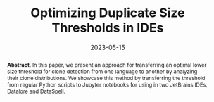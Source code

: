 ---
title: "Optimizing Duplicate Size Thresholds in IDEs"
authors: '<i>Konstantin Grotov, Sergey Titov, Alexandr Suhinin, Yaroslav Golubev, and Timofey Bryksin</i>'
status: "accepted"
collection: publications
permalink: /publications/2023-05-15-jupyter-clones
date: 2023-05-15
venue: "<b>MSR'23</b>"
level: 'A'
pdf: 'https://arxiv.org/abs/2303.13247'
counter_id: 'C47'
data: 'https://github.com/JetBrains-Research/jupyter-python-clones'
abstract: "<p><b>Abstract</b>. In this paper, we present an approach for transferring an optimal lower size threshold for clone detection from one language to another by analyzing their clone distributions. We showcase this method by transferring the threshold from regular Python scripts to Jupyter notebooks for using in two JetBrains IDEs, Datalore and DataSpell.</p>"
---